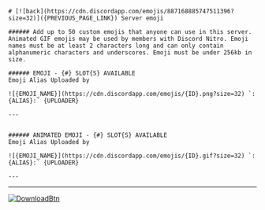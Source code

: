 ```
# [![back](https://cdn.discordapp.com/emojis/887168885747511396?size=32)]({PREVIOUS_PAGE_LINK}) Server emoji

###### Add up to 50 custom emojis that anyone can use in this server. Animated GIF emojis may be used by members with Discord Nitro. Emoji names must be at least 2 characters long and can only contain alphanumeric characters and underscores. Emoji must be under 256kb in size.

###### EMOJI - {#} SLOT{S} AVAILABLE
Emoji Alias Uploaded by

![{EMOJI_NAME}](https://cdn.discordapp.com/emojis/{ID}.png?size=32) `:{ALIAS}:` {UPLOADER}

---


###### ANIMATED EMOJI - {#} SLOT{S} AVAILABLE
Emoji Alias Uploaded by

![{EMOJI_NAME}](https://cdn.discordapp.com/emojis/{ID}.gif?size=32) `:{ALIAS}:` {UPLOADER}

---

```
---
[![DownloadBtn](https://cdn.discordapp.com/emojis/885670815725674527.png?size=128)](https://raw.githubusercontent.com/Reper2/Downloadable-Files/master/assets/discord/guilds/server/emoji_template.md)
